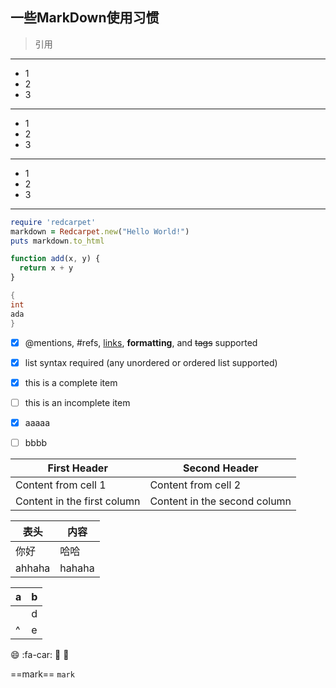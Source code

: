 一些MarkDown使用习惯
---
>引用
---
- 1
- 2
- 3
---
* 1
* 2
* 3
---
+ 1
+ 2
+ 3
---
```ruby
require 'redcarpet'
markdown = Redcarpet.new("Hello World!")
puts markdown.to_html
```
```javascript {.class1 .class}
function add(x, y) {
  return x + y
}
```

```java {.line-numbers} 
{
int
ada
}
```

- [x] @mentions, #refs, [links](), **formatting**, and <del>tags</del> supported
- [x] list syntax required (any unordered or ordered list supported)
- [x] this is a complete item
- [ ] this is an incomplete item

- [x] aaaaa
- [ ] bbbb

First Header | Second Header
------------ | -------------
Content from cell 1 | Content from cell 2
Content in the first column | Content in the second column

表头  | 内容
---- |----
你好|哈哈
ahhaha |hahaha 


|a   |  b|
|----|----|
|   |d|
|^  |e|


:smile:
:fa-car:
:boy:
:girl:


[^1]: Hi! This is a footnote
[^2]:haha! This

==mark==
`mark`



